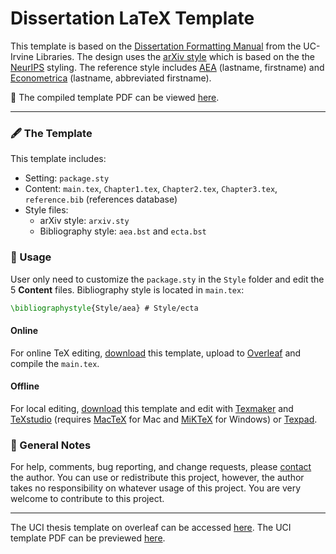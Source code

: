 # Dissertation LaTeX Template

This template is based on the [Dissertation Formatting Manual](https://guides.lib.uci.edu/gradmanual/templates) from the UC-Irvine Libraries. The design uses the [arXiv style](https://github.com/kourgeorge/arxiv-style) which is based on the the [NeurIPS](https://nips.cc/) styling. The reference style includes [AEA](https://github.com/ShiroTakeda/econ-bst/blob/master/customization/econ-econometrica.bst) (lastname, firstname) and [Econometrica](https://github.com/ShiroTakeda/econ-bst/blob/master/customization/econ-aea.bst) (lastname, abbreviated firstname).

🎉 The compiled template PDF can be viewed [here](https://www.haochehsu.com/other/Dissertation_LaTeX_Template.pdf).

---

### 🖋 The Template
This template includes:
  - Setting: `package.sty`
  - Content: `main.tex`, `Chapter1.tex`, `Chapter2.tex`, `Chapter3.tex`, `reference.bib` (references database)
  - Style files:
    - arXiv style: `arxiv.sty`
    - Bibliography style: `aea.bst` and `ecta.bst`

### 📐 Usage

User only need to customize the `package.sty` in the `Style` folder and edit the 5 **Content** files. Bibliography style is located in `main.tex`: 

```tex
\bibliographystyle{Style/aea} # Style/ecta
```

#### Online

For online TeX editing, [download](https://github.com/howardhsumail/Dissertation-Template/archive/refs/heads/main.zip) this template, upload to [Overleaf](https://www.overleaf.com/) and compile the `main.tex`.

#### Offline

For local editing, [download](https://github.com/howardhsumail/Dissertation-Template/archive/refs/heads/main.zip) this template and edit with [Texmaker](https://www.xm1math.net/texmaker/) and [TeXstudio](https://www.texstudio.org/) (requires [MacTeX](https://www.tug.org/mactex/) for Mac and [MiKTeX](https://miktex.org/download) for Windows) or [Texpad](https://apps.apple.com/us/app/texpad-latex-editor/id458866234?mt=12).

### 📒 General Notes

For help, comments, bug reporting, and change requests, please [contact](mailto:howardhsumail@gmail.com) the author. You can use or redistribute this project, however, the author takes no responsibility on whatever usage of this project. You are very welcome to contribute to this project.

---

The UCI thesis template on overleaf can be accessed [here](https://www.overleaf.com/latex/templates/university-of-california-irvine-thesis/bzsqmxszcpny). The UCI template PDF can be previewed [here](https://www.haochehsu.com/other/uci_thesis_template.pdf).
